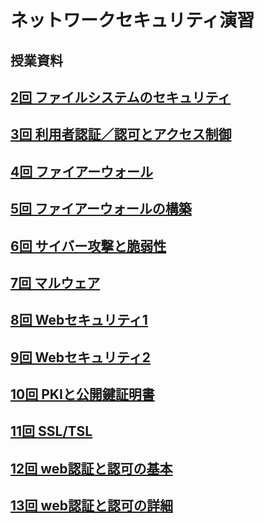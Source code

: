 # ネットワークセキュリティ演習
## 授業資料

## [2回 ファイルシステムのセキュリティ](https://github.com/ShigeichiroYamasaki/ns/nd02.md)

## [3回 利用者認証／認可とアクセス制御](https://github.com/ShigeichiroYamasaki/network-securiy/blob/master/nd03.mdl)

## [4回 ファイアーウォール](https://github.com/ShigeichiroYamasaki/network-securiy/blob/master/nd04.md)

## [5回 ファイアーウォールの構築](https://github.com/ShigeichiroYamasaki/network-securiy/blob/master/nd05.md)

## [6回 サイバー攻撃と脆弱性](https://github.com/ShigeichiroYamasaki/network-securiy/blob/master/nd06.md)

## [7回 マルウェア](https://github.com/ShigeichiroYamasaki/network-securiy/blob/master/nd07.md)

## [8回 Webセキュリティ1](https://github.com/ShigeichiroYamasaki/network-securiy/blob/master/nd08.md)

## [9回 Webセキュリティ2](https://github.com/ShigeichiroYamasaki/network-securiy/blob/master/nd09.md)

## [10回 PKIと公開鍵証明書](https://github.com/ShigeichiroYamasaki/network-securiy/blob/master/nd10.md)

## [11回 SSL/TSL](https://github.com/ShigeichiroYamasaki/network-securiy/blob/master/nd11.md)

## [12回 web認証と認可の基本](https://github.com/ShigeichiroYamasaki/network-securiy/blob/master/nd12.md)

## [13回  web認証と認可の詳細](https://github.com/ShigeichiroYamasaki/network-securiy/blob/master/nd13.md)
